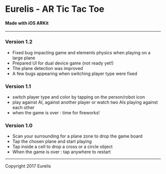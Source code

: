 
# Eurelis - AR Tic Tac Toe

#### Made with iOS ARKit
***

### Version 1.2

* Fixed bug impacting game and elements physics when playing on a large plane
* Prepared UI for dual device game (not ready yet!)
* The plane detection was improved
* A few bugs appearing when switching player type were fixed


### Version 1.1

* switch player type and color by tapping on the person/robot icon
* play against AI, against another player or watch two AIs playing against each other
* when the game is over : time for fireworks!


### Version 1.0

* Scan your surrounding for a plane zone to drop the game board
* Tap the chosen plane and start playing
* Tap inside a cell to drop a cross or a circle object
* When the game is over : tap anywhere to restart 


***

Copyright 2017 Eurelis

